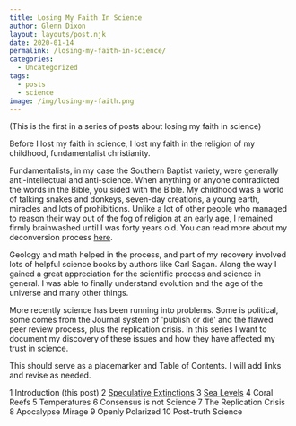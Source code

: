 ```yaml
---
title: Losing My Faith In Science
author: Glenn Dixon
layout: layouts/post.njk
date: 2020-01-14
permalink: /losing-my-faith-in-science/
categories:
  - Uncategorized
tags:
  - posts
  - science
image: /img/losing-my-faith.png
---
```

(This is the first in a series of posts about losing my faith in science)

Before I lost my faith in science, I lost my faith in the religion of my childhood, fundamentalist christianity.

Fundamentalists, in my case the Southern Baptist variety, were generally anti-intellectual and anti-science. When anything or anyone contradicted the words in the Bible, you sided with the Bible. My childhood was a world of talking snakes and donkeys, seven-day creations, a young earth, miracles and lots of prohibitions. Unlike a lot of other people who managed to reason their way out of the fog of religion at an early age, I remained firmly brainwashed until I was forty years old. You can read more about my deconversion process [here](https://forty-years-fundie.tumblr.com/deconversion).

Geology and math helped in the process, and part of my recovery involved lots of helpful science books by authors like Carl Sagan. Along the way I gained a great appreciation for the scientific process and science in general. I was able to finally understand evolution and the age of the universe and many other things.

More recently science has been running into problems. Some is political, some comes from the Journal system of 'publish or die' and the flawed peer review process, plus the replication crisis. In this series I want to document my discovery of these issues and how they have affected my trust in science.

This should serve as a placemarker and Table of Contents. I will add links and revise as needed.

 1 Introduction (this post)
 2 [Speculative Extinctions](/speculative-extinctions)
 3 [Sea Levels](/sea-levels)
 4 Coral Reefs
 5 Temperatures 
 6 Consensus is not Science
 7 The Replication Crisis
 8 Apocalypse Mirage
 9 Openly Polarized
10 Post-truth Science